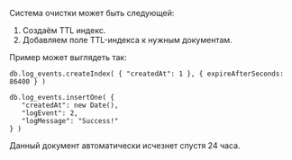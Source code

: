 Система очистки может быть следующей:

1. Создаём TTL индекс.
2. Добавляем поле TTL-индекса к нужным документам.

Пример может выглядеть так:

```
db.log_events.createIndex( { "createdAt": 1 }, { expireAfterSeconds: 86400 } )

db.log_events.insertOne( {
   "createdAt": new Date(),
   "logEvent": 2,
   "logMessage": "Success!"
} )
```
Данный документ автоматически исчезнет спустя 24 часа.

